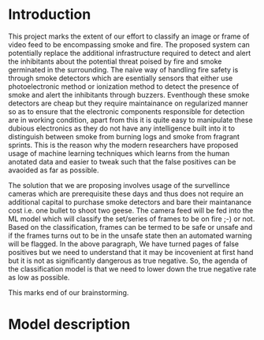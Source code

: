 # Introduction
This project marks the extent of our effort to classify an image or frame of video feed to be encompassing smoke and fire. The proposed system can potentially replace the additional infrastructure required to detect and alert the inhibitants about the potential threat poised by fire and smoke germinated in the surrounding. The naive way of handling fire safety is through smoke detectors which are esentially sensors that either use photoelectronic method or ionization method to detect the presence of smoke and alert the inhibitants through buzzers. Eventhough these smoke detectors are cheap but they require maintainance on regularized manner so as to ensure that the electronic components responsible for detection are in working condition, apart from this it is quite easy to manipulate these dubious electronics as they do not have any intelligence built into it to distinguish between smoke from burning logs and smoke from fragrant sprints. This is the reason why the modern researchers have proposed usage of machine learning techniques which learns from the human anotated data and easier to tweak such that the false positives can be avaoided as far as possible. 

The solution that we are proposing involves usage of the survellince cameras which are prerequisite these days and thus does not require an additional capital to purchase smoke detectors and bare their maintanance cost i.e. one bullet to shoot two geese. The camera feed will be fed into the ML model which will classify the set/series of frames to be on fire ;-) or not. Based on the classification, frames can be termed to be safe or unsafe and if the frames turns out to be in the unsafe state then an automated warning will be flagged. In the above paragraph, We have turned pages of false positives but we need to understand that it may be incovenient at first hand but it is not as significantly dangerous as true negative. So, the agenda of the classification model is that we need to lower down the true negative rate as low as possible.  

This marks end of our brainstorming. 

# Model description

